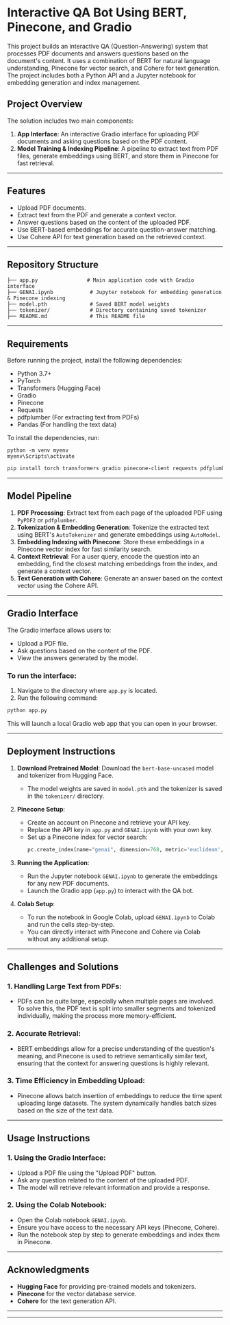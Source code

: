 
# **Interactive QA Bot Using BERT, Pinecone, and Gradio**

This project builds an interactive QA (Question-Answering) system that processes PDF documents and answers questions based on the document's content. It uses a combination of BERT for natural language understanding, Pinecone for vector search, and Cohere for text generation. The project includes both a Python API and a Jupyter notebook for embedding generation and index management.

## **Project Overview**
The solution includes two main components:

1. **App Interface**: An interactive Gradio interface for uploading PDF documents and asking questions based on the PDF content.
2. **Model Training & Indexing Pipeline**: A pipeline to extract text from PDF files, generate embeddings using BERT, and store them in Pinecone for fast retrieval.

---

## **Features**

- Upload PDF documents.
- Extract text from the PDF and generate a context vector.
- Answer questions based on the content of the uploaded PDF.
- Use BERT-based embeddings for accurate question-answer matching.
- Use Cohere API for text generation based on the retrieved context.

---

## **Repository Structure**

```plaintext
├── app.py                # Main application code with Gradio interface
├── GENAI.ipynb            # Jupyter notebook for embedding generation & Pinecone indexing
├── model.pth              # Saved BERT model weights
├── tokenizer/             # Directory containing saved tokenizer
├── README.md              # This README file
```

---

## **Requirements**

Before running the project, install the following dependencies:

- Python 3.7+
- PyTorch
- Transformers (Hugging Face)
- Gradio
- Pinecone
- Requests
- pdfplumber (For extracting text from PDFs)
- Pandas (For handling the text data)

To install the dependencies, run:

```VIRTUAL ENVIROMENT:
python -m venv myenv
myenv\Scripts\activate                                                                           
```                                                   
```bash
pip install torch transformers gradio pinecone-client requests pdfplumber pandas PyPDF2
```

---

## **Model Pipeline**

1. **PDF Processing**: Extract text from each page of the uploaded PDF using `PyPDF2` or `pdfplumber`.
2. **Tokenization & Embedding Generation**: Tokenize the extracted text using BERT's `AutoTokenizer` and generate embeddings using `AutoModel`.
3. **Embedding Indexing with Pinecone**: Store these embeddings in a Pinecone vector index for fast similarity search.
4. **Context Retrieval**: For a user query, encode the question into an embedding, find the closest matching embeddings from the index, and generate a context vector.
5. **Text Generation with Cohere**: Generate an answer based on the context vector using the Cohere API.

---

## **Gradio Interface**

The Gradio interface allows users to:

- Upload a PDF file.
- Ask questions based on the content of the PDF.
- View the answers generated by the model.

### To run the interface:

1. Navigate to the directory where `app.py` is located.
2. Run the following command:

```bash
python app.py
```

This will launch a local Gradio web app that you can open in your browser.

---

## **Deployment Instructions**

1. **Download Pretrained Model**: Download the `bert-base-uncased` model and tokenizer from Hugging Face.
   - The model weights are saved in `model.pth` and the tokenizer is saved in the `tokenizer/` directory.

2. **Pinecone Setup**:
   - Create an account on Pinecone and retrieve your API key.
   - Replace the API key in `app.py` and `GENAI.ipynb` with your own key.
   - Set up a Pinecone index for vector search:
     ```python
     pc.create_index(name="genai", dimension=768, metric='euclidean', ...)
     ```

3. **Running the Application**:
   - Run the Jupyter notebook `GENAI.ipynb` to generate the embeddings for any new PDF documents.
   - Launch the Gradio app (`app.py`) to interact with the QA bot.

4. **Colab Setup**:
   - To run the notebook in Google Colab, upload `GENAI.ipynb` to Colab and run the cells step-by-step.
   - You can directly interact with Pinecone and Cohere via Colab without any additional setup.

---

## **Challenges and Solutions**

### 1. **Handling Large Text from PDFs**:
   - PDFs can be quite large, especially when multiple pages are involved. To solve this, the PDF text is split into smaller segments and tokenized individually, making the process more memory-efficient.

### 2. **Accurate Retrieval**:
   - BERT embeddings allow for a precise understanding of the question's meaning, and Pinecone is used to retrieve semantically similar text, ensuring that the context for answering questions is highly relevant.

### 3. **Time Efficiency in Embedding Upload**:
   - Pinecone allows batch insertion of embeddings to reduce the time spent uploading large datasets. The system dynamically handles batch sizes based on the size of the text data.

---

## **Usage Instructions**

### 1. **Using the Gradio Interface**:
   - Upload a PDF file using the "Upload PDF" button.
   - Ask any question related to the content of the uploaded PDF.
   - The model will retrieve relevant information and provide a response.

### 2. **Using the Colab Notebook**:
   - Open the Colab notebook `GENAI.ipynb`.
   - Ensure you have access to the necessary API keys (Pinecone, Cohere).
   - Run the notebook step by step to generate embeddings and index them in Pinecone.

---

## **Acknowledgments**

- **Hugging Face** for providing pre-trained models and tokenizers.
- **Pinecone** for the vector database service.
- **Cohere** for the text generation API.

---
---

